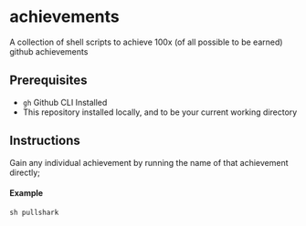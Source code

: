 # achievements
A collection of shell scripts to achieve 100x (of all possible to be earned) github achievements

## Prerequisites
- `gh` Github CLI Installed
- This repository installed locally, and to be your current working directory

## Instructions

Gain any individual achievement by running the name of that achievement directly;

#### Example
`sh pullshark`